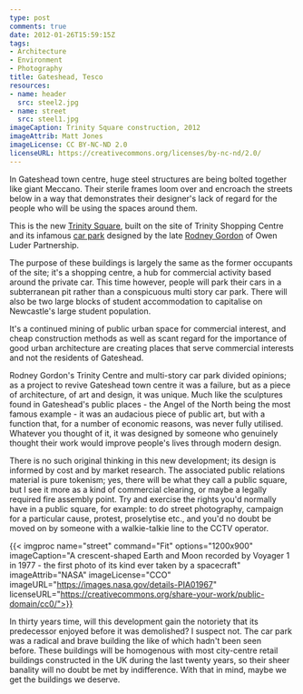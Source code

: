 ```yaml
---
type: post
comments: true
date: 2012-01-26T15:59:15Z
tags:
- Architecture
- Environment
- Photography
title: Gateshead, Tesco
resources:
- name: header
  src: steel2.jpg
- name: street
  src: steel1.jpg
imageCaption: Trinity Square construction, 2012
imageAttrib: Matt Jones
imageLicense: CC BY-NC-ND 2.0
licenseURL: https://creativecommons.org/licenses/by-nc-nd/2.0/
---
```



In Gateshead town centre, huge steel structures are being bolted together like giant Meccano. Their sterile frames loom over and encroach the streets below in a way that demonstrates their designer's lack of regard for the people who will be using the spaces around them.

This is the new [Trinity Square](http://www.yourtrinitysquare.co.uk/index.aspx), built on the site of Trinity Shopping Centre and its infamous [car park](http://www.flickr.com/groups/gatesheadcarpark/pool/) designed by the late [Rodney Gordon](http://en.wikipedia.org/wiki/Rodney_Gordon) of Owen Luder Partnership.

The purpose of these buildings is largely the same as the former occupants of the site; it's a shopping centre, a hub for commercial activity based around the private car. This time however, people will park their cars in a subterranean pit rather than a conspicuous multi story car park. There will also be two large blocks of student accommodation to capitalise on Newcastle's large student population.

It's a continued mining of public urban space for commercial interest, and cheap construction methods as well as scant regard for the importance of good urban architecture are creating places that serve commercial interests and not the residents of Gateshead.

Rodney Gordon's Trinity Centre and multi-story car park divided opinions; as a project to revive Gateshead town centre it was a failure, but as a piece of architecture, of art and design, it was unique. Much like the sculptures found in Gateshead's public places - the Angel of the North being the most famous example - it was an audacious piece of public art, but with a function that, for a number of economic reasons, was never fully utilised. Whatever you thought of it, it was designed by someone who genuinely thought their work would improve people's lives through modern design.

There is no such original thinking in this new development; its design is informed by cost and by market research. The associated public relations material is pure tokenism; yes, there will be what they call a public square, but I see it more as a kind of commercial clearing, or maybe a legally required fire assembly point. Try and exercise the rights you'd normally have in a public square, for example: to do street photography, campaign for a particular cause, protest, proselytise etc., and you'd no doubt be moved on by someone with a walkie-talkie line to the CCTV operator.

{{< imgproc
    name="street"
    command="Fit"
    options="1200x900"
    imageCaption="A crescent-shaped Earth and Moon recorded by Voyager 1 in 1977 - the first photo of its kind ever taken by a spacecraft"
    imageAttrib="NASA"
    imageLicense="CCO"
    imageURL="https://images.nasa.gov/details-PIA01967"
    licenseURL="https://creativecommons.org/share-your-work/public-domain/cc0/">}}

In thirty years time, will this development gain the notoriety that its predecessor enjoyed before it was demolished? I suspect not. The car park was a radical and brave building the like of which hadn't been seen before. These buildings will be homogenous with most city-centre retail buildings constructed in the UK during the last twenty years, so their sheer banality will no doubt be met by indifference. With that in mind, maybe we get the buildings we deserve.


